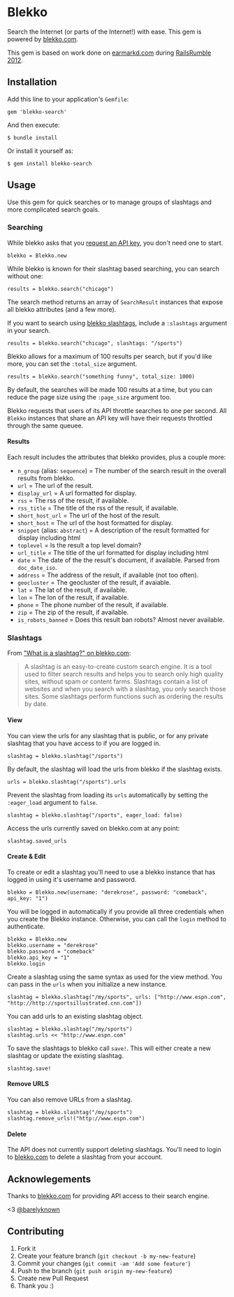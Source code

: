 # Blekko

Search the Internet (or parts of the Internet!) with ease. This gem is powered by [blekko.com](http://www.blekko.com).

This gem is based on work done on [earmarkd.com](http://www.earmarkd.com) during [RailsRumble 2012](http://railsrumble.com).

## Installation

Add this line to your application's ``Gemfile``:

    gem 'blekko-search'

And then execute:

    $ bundle install

Or install it yourself as:

    $ gem install blekko-search

## Usage

Use this gem for quick searches or to manage groups of slashtags and more complicated search goals.

### Searching

While blekko asks that you [request an API key](http://help.blekko.com/index.php/does-blekko-have-an-api/), you don't need one to start.

    blekko = Blekko.new

While blekko is known for their slashtag based searching, you can search without one:

    results = blekko.search("chicago")

The search method returns an array of ``SearchResult`` instances that expose all blekko attributes (and a few more).

If you want to search using [blekko slashtags](http://blekko.com/tag/show), include a ``:slashtags`` argument in your search.

    results = blekko.search("chicago", slashtags: "/sports")

Blekko allows for a maximum of 100 results per search, but if you'd like more, you can set the ``:total_size`` argument. 

    results = blekko.search("something funny", total_size: 1000)

By default, the searches will be made 100 results at a time, but you can reduce the page size using the ``:page_size`` argument too.

Blekko requests that users of its API throttle searches to one per second. All ``Blekko`` instances that share an API key will have their requests throttled through the same queuee.

#### Results
Each result includes the attributes that blekko provides, plus a couple more:

- ``n_group`` (alias: ``sequence``) = The number of the search result in the overall results from blekko.
- ``url`` = The url of the result.
- ``display_url`` = A url formatted for display.
- ``rss`` = The rss of the result, if available.
- ``rss_title`` = The title of the rss of the result, if available.
- ``short_host_url`` = The url of the host of the result.
- ``short_host`` = The url of the host formatted for display.
- ``snippet`` (alias: ``abstract``) = A description of the result formatted for display including html
- ``toplevel`` = Is the result a top level domain?
- ``url_title`` = The title of the url formatted for display including html
- ``date`` = The date of the the result's document, if available. Parsed from ``doc_date_iso``.
- ``address`` = The address of the result, if available (not too often).
- ``geocluster`` = The geocluster of the result, if avaiable.
- ``lat`` = The lat of the result, if available.
- ``lon`` = The lon of the result, if available.
- ``phone`` = The phone number of the result, if available.
- ``zip`` = The zip of the result, if available.
- ``is_robots_banned`` = Does this result ban robots? Almost never available.

### Slashtags
From ["What is a slashtag?" on blekko.com](http://help.blekko.com/index.php/what-is-a-slashtag/):
>A slashtag is an easy-to-create custom search engine. It is a tool used to filter search results and helps you to search only high quality sites, without spam or content farms. Slashtags contain a list of websites and when you search with a slashtag, you only search those sites. Some slashtags perform functions such as ordering the results by date.

#### View
You can view the urls for any slashtag that is public, or for any private slashtag that you have access to if you are logged in.

    slashtag = blekko.slashtag("/sports")

By default, the slashtag will load the urls from blekko if the slashtag exists.

    urls = blekko.slashtag("/sports").urls
    
Prevent the slashtag from loading its ``urls`` automatically by setting the ``:eager_load`` argument to ``false``.

    slashtag = blekko.slashtag("/sports", eager_load: false)
    
Access the urls currently saved on blekko.com at any point:

    slashtag.saved_urls

#### Create & Edit
To create or edit a slashtag you'll need to use a blekko instance that has logged in using it's username and password.

    blekko = Blekko.new(username: "derekrose", password: "comeback", api_key: "1")

You will be logged in automatically if you provide all three credentials when you create the Blekko instance. Otherwise, you can call the ``login`` method to authenticate.

    blekko = Blekko.new
    blekko.username = "derekrose"
    blekko.password = "comeback"
    blekko.api_key = "1"
    blekko.login

Create a slashtag using the same syntax as used for the view method. You can pass in the ``urls`` when you initialize a new instance.

    slashtag = blekko.slashtag("/my/sports", urls: ["http://www.espn.com", "http://http://sportsillustrated.cnn.com"])

You can add urls to an existing slashtag object.

    slashtag = blekko.slashtag("/my/sports")
    slashtag.urls << "http://www.espn.com"

To save the slashtags to blekko call ``save!``. This will either create a new slashtag or update the existing slashtag.

    slashtag.save!

#### Remove URLS

You can also remove URLs from a slashtag.

    slashtag = blekko.slashtag("/my/sports")
    slashtag.remove_urls!("http://www.espn.com")

#### Delete

The API does not currently support deleting slashtags. You'll need to login to [blekko.com](http://www.blekko.com) to delete a slashtag from your account.

## Acknowlegements
Thanks to [blekko.com](http://www.blekko.com) for providing API access to their search engine.

<3 [@barelyknown](http://www.twitter.com/barelyknown)

## Contributing

1. Fork it
2. Create your feature branch (`git checkout -b my-new-feature`)
3. Commit your changes (`git commit -am 'Add some feature'`)
4. Push to the branch (`git push origin my-new-feature`)
5. Create new Pull Request
6. Thank you :)